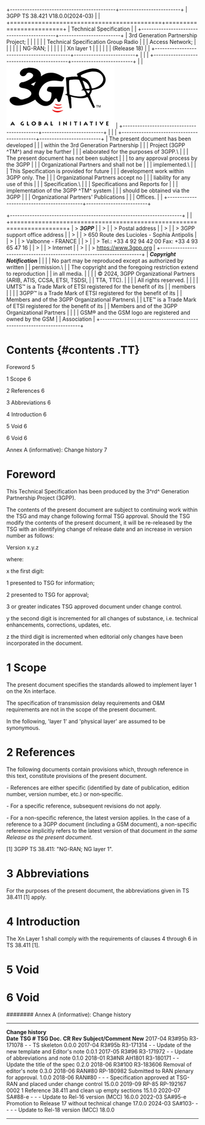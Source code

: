 +-------------------------------------------+-------------------------+
| 3GPP TS 38.421 V18.0.0(2024-03)           |                         |
+===========================================+=========================+
| Technical Specification                   |                         |
+-------------------------------------------+-------------------------+
| 3rd Generation Partnership Project;       |                         |
|                                           |                         |
| Technical Specification Group Radio       |                         |
| Access Network;                           |                         |
|                                           |                         |
| NG-RAN;                                   |                         |
|                                           |                         |
| Xn layer 1                                |                         |
|                                           |                         |
| (Release 18)                              |                         |
+-------------------------------------------+-------------------------+
|                                           |                         |
+-------------------------------------------+-------------------------+
|                                           | ![](./media/image2.png) |
+-------------------------------------------+-------------------------+
|                                           |                         |
+-------------------------------------------+-------------------------+
| The present document has been developed   |                         |
| within the 3rd Generation Partnership     |                         |
| Project (3GPP ^TM^) and may be further    |                         |
| elaborated for the purposes of 3GPP.\     |                         |
| The present document has not been subject |                         |
| to any approval process by the 3GPP       |                         |
| Organizational Partners and shall not be  |                         |
| implemented.\                             |                         |
| This Specification is provided for future |                         |
| development work within 3GPP only. The    |                         |
| Organizational Partners accept no         |                         |
| liability for any use of this             |                         |
| Specification.\                           |                         |
| Specifications and Reports for            |                         |
| implementation of the 3GPP ^TM^ system    |                         |
| should be obtained via the 3GPP           |                         |
| Organizational Partners\' Publications    |                         |
| Offices.                                  |                         |
+-------------------------------------------+-------------------------+

+----------------------------------------------------------------------+
|                                                                      |
+======================================================================+
| > ***3GPP***                                                         |
| >                                                                    |
| > Postal address                                                     |
| >                                                                    |
| > 3GPP support office address                                        |
| >                                                                    |
| > 650 Route des Lucioles - Sophia Antipolis                          |
| >                                                                    |
| > Valbonne - FRANCE                                                  |
| >                                                                    |
| > Tel.: +33 4 92 94 42 00 Fax: +33 4 93 65 47 16                     |
| >                                                                    |
| > Internet                                                           |
| >                                                                    |
| > https://www.3gpp.org                                               |
+----------------------------------------------------------------------+
| ***Copyright Notification***                                         |
|                                                                      |
| No part may be reproduced except as authorized by written            |
| permission.\                                                         |
| The copyright and the foregoing restriction extend to reproduction   |
| in all media.                                                        |
|                                                                      |
| © 2024, 3GPP Organizational Partners (ARIB, ATIS, CCSA, ETSI, TSDSI, |
| TTA, TTC).                                                           |
|                                                                      |
| All rights reserved.                                                 |
|                                                                      |
| UMTS™ is a Trade Mark of ETSI registered for the benefit of its      |
| members                                                              |
|                                                                      |
| 3GPP™ is a Trade Mark of ETSI registered for the benefit of its      |
| Members and of the 3GPP Organizational Partners\                     |
| LTE™ is a Trade Mark of ETSI registered for the benefit of its       |
| Members and of the 3GPP Organizational Partners                      |
|                                                                      |
| GSM® and the GSM logo are registered and owned by the GSM            |
| Association                                                          |
+----------------------------------------------------------------------+

 Contents {#contents .TT}
========

Foreword 5

1 Scope 6

2 References 6

3 Abbreviations 6

4 Introduction 6

5 Void 6

6 Void 6

Annex A (informative): Change history 7

 Foreword
========

This Technical Specification has been produced by the 3^rd^ Generation
Partnership Project (3GPP).

The contents of the present document are subject to continuing work
within the TSG and may change following formal TSG approval. Should the
TSG modify the contents of the present document, it will be re-released
by the TSG with an identifying change of release date and an increase in
version number as follows:

Version x.y.z

where:

x the first digit:

1 presented to TSG for information;

2 presented to TSG for approval;

3 or greater indicates TSG approved document under change control.

y the second digit is incremented for all changes of substance, i.e.
technical enhancements, corrections, updates, etc.

z the third digit is incremented when editorial only changes have been
incorporated in the document.

 1 Scope
=======

The present document specifies the standards allowed to implement layer
1 on the Xn interface.

The specification of transmission delay requirements and O&M
requirements are not in the scope of the present document.

In the following, \'layer 1\' and \'physical layer\' are assumed to be
synonymous.

2 References
============

The following documents contain provisions which, through reference in
this text, constitute provisions of the present document.

\- References are either specific (identified by date of publication,
edition number, version number, etc.) or non‑specific.

\- For a specific reference, subsequent revisions do not apply.

\- For a non-specific reference, the latest version applies. In the case
of a reference to a 3GPP document (including a GSM document), a
non-specific reference implicitly refers to the latest version of that
document *in the same Release as the present document*.

\[1\] 3GPP TS 38.411: \"NG-RAN; NG layer 1\".

3 Abbreviations
===============

For the purposes of the present document, the abbreviations given in TS
38.411 \[1\] apply.

4 Introduction
==============

The Xn Layer 1 shall comply with the requirements of clauses 4 through 6
in TS 38.411 \[1\].

5 Void
======

6 Void
======

########  Annex A (informative): Change history

  -------------------- --------------- -------------- -------- --------- ---- ------------------------------------------------------------------- ---------
  **Change history**                                                                                                                              
  **Date**             **TSG \#**      **TSG Doc.**   **CR**   **Rev**        **Subject/Comment**                                                 **New**
  2017-04              R3\#95b         R3-171078      \-       \-             TS skeleton                                                         0.0.0
  2017-04              R3\#95b         R3-171314      \-       \-             Update of the new template and Editor\'s note                       0.0.1
  2017-05              R3\#96          R3-171972      \-       \-             Update of abbreviations and note                                    0.1.0
  2018-01              R3\#NR AH1801   R3-180171      \-       \-             Update the title of the spec                                        0.2.0
  2018-06              R3\#100         R3-183606                              Removal of editor\'s note                                           0.3.0
  2018-06              RAN\#80         RP-180982                              Submitted to RAN plenary for approval.                              1.0.0
  2018-06              RAN\#80                        \-       \-        \-   Specification approved at TSG-RAN and placed under change control   15.0.0
  2019-09              RP-85           RP-192167      0002     1              Reference 38.411 and clean up empty sections                        15.1.0
  2020-07              SA\#88-e        \-             \-       \-             Update to Rel-16 version (MCC)                                      16.0.0
  2022-03              SA\#95-e                                               Promotion to Release 17 without technical change                    17.0.0
  2024-03              SA\#103-        \-             \-       \-        \-   Update to Rel-18 version (MCC)                                      18.0.0
  -------------------- --------------- -------------- -------- --------- ---- ------------------------------------------------------------------- ---------
